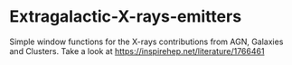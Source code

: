 # Extragalactic-X-rays-emitters
Simple window functions for the X-rays contributions from AGN, Galaxies and Clusters. Take a look at https://inspirehep.net/literature/1766461
